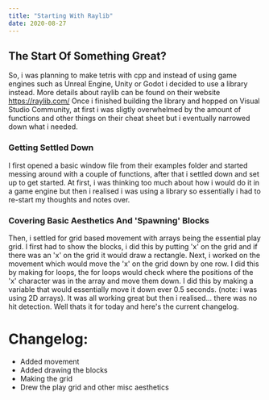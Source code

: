 ```yaml
---
title: "Starting With Raylib"
date: 2020-08-27
---
```


## The Start Of Something Great?
So, i was planning to make tetris with cpp and instead of using game engines such as Unreal Engine, Unity or Godot i decided to use a library instead.
More details about raylib can be found on their website https://raylib.com/
Once i finished building the library and hopped on Visual Studio Community, at first i was sligtly overwhelmed by the amount of functions and other things on their
cheat sheet but i eventually narrowed down what i needed. 

### Getting Settled Down
I first opened a basic window file from their examples folder and started messing around with a couple of functions,
after that i settled down and set up to get started. At first, i was thinking too much about how i would do it in a game engine but then i realised i was using a library so essentially i had to re-start my thoughts and notes over. 

### Covering Basic Aesthetics And 'Spawning' Blocks
Then, i settled for grid based movement with arrays being the essential play grid. I first had to show the blocks, i did this by putting 'x' on the grid and if there was an 'x' on the grid it would draw a rectangle. Next, i worked on the movement which would move the 'x' on the grid down by one row. I did this by making for loops, the for loops would check where the positions of the 'x' character was in the array and move them down. I did this by making a variable that would essentially move it down ever 0.5 seconds. (note: i was using 2D arrays). It was all working great but then i realised... there was no hit detection. Well thats it for today and here's the current changelog.

# Changelog:
- Added movement
- Added drawing the blocks
- Making the grid
- Drew the play grid and other misc aesthetics

